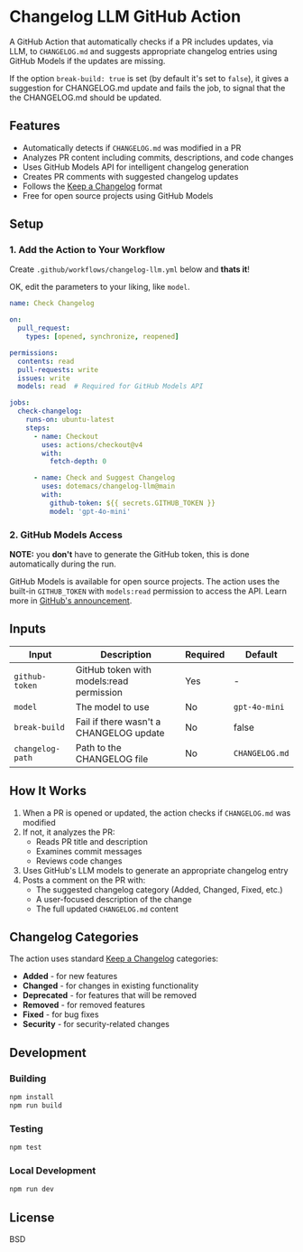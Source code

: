 # Changelog LLM GitHub Action

A GitHub Action that automatically checks if a PR includes updates,
via LLM, to `CHANGELOG.md` and suggests appropriate changelog entries
using GitHub Models if the updates are missing.

If the option `break-build: true` is set (by default it's set to
`false`), it gives a suggestion for CHANGELOG.md update and fails the
job, to signal that the the CHANGELOG.md should be updated.

## Features

- Automatically detects if `CHANGELOG.md` was modified in a PR
- Analyzes PR content including commits, descriptions, and code changes
- Uses GitHub Models API for intelligent changelog generation
- Creates PR comments with suggested changelog updates
- Follows the [Keep a Changelog](https://keepachangelog.com/en/1.1.0/) format
- Free for open source projects using GitHub Models

## Setup

### 1. Add the Action to Your Workflow

Create `.github/workflows/changelog-llm.yml` below and **thats it**!

OK, edit the parameters to your liking, like `model`.

```yaml
name: Check Changelog

on:
  pull_request:
    types: [opened, synchronize, reopened]

permissions:
  contents: read
  pull-requests: write
  issues: write
  models: read  # Required for GitHub Models API

jobs:
  check-changelog:
    runs-on: ubuntu-latest
    steps:
      - name: Checkout
        uses: actions/checkout@v4
        with:
          fetch-depth: 0

      - name: Check and Suggest Changelog
        uses: dotemacs/changelog-llm@main
        with:
          github-token: ${{ secrets.GITHUB_TOKEN }}
          model: 'gpt-4o-mini'
```

### 2. GitHub Models Access

**NOTE:** you **don't** have to generate the GitHub token, this is
done automatically during the run.

GitHub Models is available for open source projects. The action uses the built-in `GITHUB_TOKEN` with `models:read` permission to access the API. Learn more in [GitHub's announcement](https://github.blog/ai-and-ml/llms/solving-the-inference-problem-for-open-source-ai-projects-with-github-models/).

## Inputs

| Input | Description | Required | Default |
|-------|-------------|----------|---------|
| `github-token` | GitHub token with models:read permission | Yes | - |
| `model` | The model to use | No | `gpt-4o-mini` |
| `break-build` | Fail if there wasn't a CHANGELOG update | No | false |
| `changelog-path` | Path to the CHANGELOG file | No | `CHANGELOG.md` |

## How It Works

1. When a PR is opened or updated, the action checks if `CHANGELOG.md` was modified
2. If not, it analyzes the PR:
   - Reads PR title and description
   - Examines commit messages
   - Reviews code changes
3. Uses GitHub's LLM models to generate an appropriate changelog entry
4. Posts a comment on the PR with:
   - The suggested changelog category (Added, Changed, Fixed, etc.)
   - A user-focused description of the change
   - The full updated `CHANGELOG.md` content

## Changelog Categories

The action uses standard [Keep a Changelog](https://keepachangelog.com/) categories:

- **Added** - for new features
- **Changed** - for changes in existing functionality
- **Deprecated** - for features that will be removed
- **Removed** - for removed features
- **Fixed** - for bug fixes
- **Security** - for security-related changes

## Development

### Building

```bash
npm install
npm run build
```

### Testing

```bash
npm test
```

### Local Development

```bash
npm run dev
```

## License

BSD
